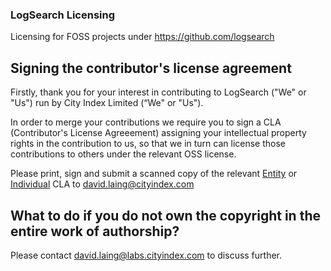 ### LogSearch Licensing

Licensing for FOSS projects under https://github.com/logsearch

## Signing the contributor's license agreement

Firstly, thank you for your interest in contributing to LogSearch ("We" or "Us")
run by City Index Limited (“We" or "Us"). 

In order to merge your contributions we require you to sign a CLA (Contributor's License Agreeement) 
assigning your intellectual property rights in the contribution to us, so that we in turn can
license those contributions to others under the relevant OSS license.

Please print, sign and submit a scanned copy of the relevant [Entity](https://github.com/logsearch/licensing/blob/master/contributor-license-agreements/LogSearch_Entity_Contributor_License_Agreement.md) 
or [Individual](https://github.com/logsearch/licensing/blob/master/contributor-license-agreements/LogSearch_Individual_Contributor_License_Agreement.md)
 CLA to david.laing@cityindex.com

## What to do if you do not own the copyright in the entire work of authorship?

Please contact david.laing@labs.cityindex.com to discuss further.

